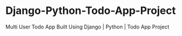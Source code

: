 # Django-Python-Todo-App-Project
Multi User Todo App Built Using Django | Python | Todo App Project 
